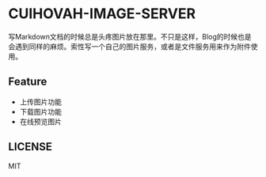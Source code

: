 # CUIHOVAH-IMAGE-SERVER
写Markdown文档的时候总是头疼图片放在那里。不只是这样，Blog的时候也是会遇到同样的麻烦。索性写一个自己的图片服务，或者是文件服务用来作为附件使用。

## Feature

- 上传图片功能
- 下载图片功能
- 在线预览图片

## LICENSE
MIT